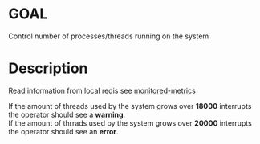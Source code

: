# GOAL

Control number of processes/threads running on the system

# Description

Read information from local redis see [monitored-metrics](monitored-metrics)

If the amount of threads used by the system grows over **18000** interrupts the operator should see a **warning**.  
If the amount of thrrads used by the system grows over **20000** interrupts the operator should see an **error**.
